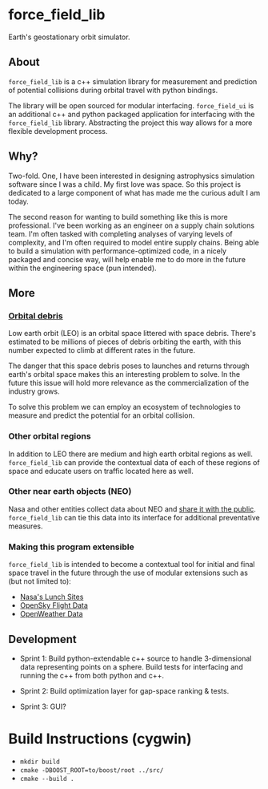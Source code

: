 # force_field_lib
Earth's geostationary orbit simulator.

## About
```force_field_lib``` is a c++ simulation library for measurement and prediction of potential collisions during orbital travel with python bindings.

The library will be open sourced for modular interfacing. ```force_field_ui``` is an additional c++ and python packaged application for interfacing with the ```force_field_lib``` library. Abstracting the project this way allows for a more flexible development process.

## Why?
Two-fold. One, I have been interested in designing astrophysics simulation software since I was a child. My first love was space. So this project is dedicated to a large component of what has made me the curious adult I am today. 

The second reason for wanting to build something like this is more professional. I've been working as an engineer on a supply chain solutions team. I'm often tasked with completing analyses of varying levels of complexity, and I'm often required to model entire supply chains. Being able to build a simulation with performance-optimized code, in a nicely packaged and concise way, will help enable me to do more in the future within the engineering space (pun intended).

## More

### [Orbital debris](https://www.nasa.gov/centers/hq/library/find/bibliographies/space_debris)

Low earth orbit (LEO) is an orbital space littered with space debris. There's estimated to be millions of pieces of debris orbiting the earth, with this number expected to climb at different rates in the future.

The danger that this space debris poses to launches and returns through earth's orbital space makes this an interesting problem to solve. In the future this issue will hold more relevance as the commercialization of the industry grows.

To solve this problem we can employ an ecosystem of technologies to measure and predict the potential for an orbital collision.

### Other orbital regions
In addition to LEO there are medium and high earth orbital regions as well. ```force_field_lib``` can provide the contextual data of each of these regions of space and educate users on traffic located here as well.

### Other near earth objects (NEO)
Nasa and other entities collect data about NEO and [share it with the public](https://cneos.jpl.nasa.gov/ca/). ```force_field_lib``` can tie this data into its interface for additional preventative measures.

### Making this program extensible
```force_field_lib``` is intended to become a contextual tool for initial and final space travel in the future through the use of modular extensions such as (but not limited to):

- [Nasa's Lunch Sites](https://www.nasa.gov/centers/kennedy/launchingrockets/sites.html)
- [OpenSky Flight Data](https://examples.pyviz.org/opensky/opensky.html)
- [OpenWeather Data](https://openweathermap.org/api)

## Development

- Sprint 1: Build python-extendable c++ source to handle 3-dimensional data representing points on a sphere. Build tests for interfacing and running the c++ from both python and c++.

- Sprint 2: Build optimization layer for gap-space ranking & tests.

- Sprint 3: GUI?

# Build Instructions (cygwin)

- ```mkdir build```
- ```cmake -DBOOST_ROOT=to/boost/root ../src/```
- ```cmake --build .```